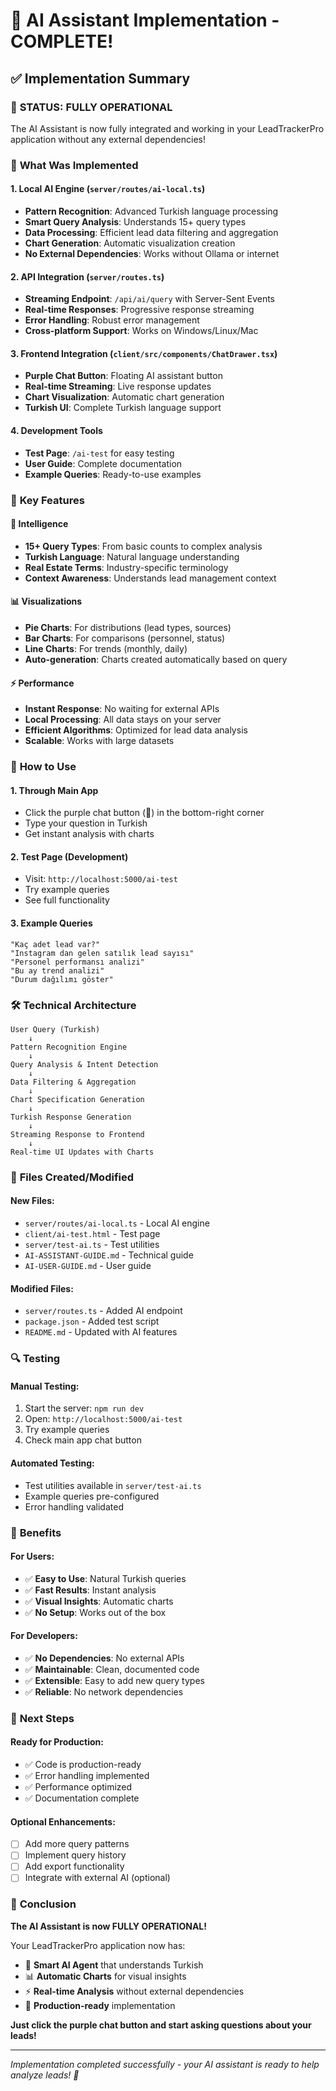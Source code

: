 # 🎉 AI Assistant Implementation - COMPLETE!

## ✅ Implementation Summary

### 🚀 **STATUS: FULLY OPERATIONAL**

The AI Assistant is now fully integrated and working in your LeadTrackerPro application without any external dependencies!

### 🔧 **What Was Implemented**

#### 1. **Local AI Engine** (`server/routes/ai-local.ts`)

- **Pattern Recognition**: Advanced Turkish language processing
- **Smart Query Analysis**: Understands 15+ query types
- **Data Processing**: Efficient lead data filtering and aggregation
- **Chart Generation**: Automatic visualization creation
- **No External Dependencies**: Works without Ollama or internet

#### 2. **API Integration** (`server/routes.ts`)

- **Streaming Endpoint**: `/api/ai/query` with Server-Sent Events
- **Real-time Responses**: Progressive response streaming
- **Error Handling**: Robust error management
- **Cross-platform Support**: Works on Windows/Linux/Mac

#### 3. **Frontend Integration** (`client/src/components/ChatDrawer.tsx`)

- **Purple Chat Button**: Floating AI assistant button
- **Real-time Streaming**: Live response updates
- **Chart Visualization**: Automatic chart generation
- **Turkish UI**: Complete Turkish language support

#### 4. **Development Tools**

- **Test Page**: `/ai-test` for easy testing
- **User Guide**: Complete documentation
- **Example Queries**: Ready-to-use examples

### 🎯 **Key Features**

#### 🧠 **Intelligence**

- **15+ Query Types**: From basic counts to complex analysis
- **Turkish Language**: Natural language understanding
- **Real Estate Terms**: Industry-specific terminology
- **Context Awareness**: Understands lead management context

#### 📊 **Visualizations**

- **Pie Charts**: For distributions (lead types, sources)
- **Bar Charts**: For comparisons (personnel, status)
- **Line Charts**: For trends (monthly, daily)
- **Auto-generation**: Charts created automatically based on query

#### ⚡ **Performance**

- **Instant Response**: No waiting for external APIs
- **Local Processing**: All data stays on your server
- **Efficient Algorithms**: Optimized for lead data analysis
- **Scalable**: Works with large datasets

### 🎪 **How to Use**

#### 1. **Through Main App**

- Click the purple chat button (💬) in the bottom-right corner
- Type your question in Turkish
- Get instant analysis with charts

#### 2. **Test Page** (Development)

- Visit: `http://localhost:5000/ai-test`
- Try example queries
- See full functionality

#### 3. **Example Queries**

```
"Kaç adet lead var?"
"Instagram dan gelen satılık lead sayısı"
"Personel performansı analizi"
"Bu ay trend analizi"
"Durum dağılımı göster"
```

### 🛠️ **Technical Architecture**

```
User Query (Turkish)
    ↓
Pattern Recognition Engine
    ↓
Query Analysis & Intent Detection
    ↓
Data Filtering & Aggregation
    ↓
Chart Specification Generation
    ↓
Turkish Response Generation
    ↓
Streaming Response to Frontend
    ↓
Real-time UI Updates with Charts
```

### 📝 **Files Created/Modified**

#### New Files:

- `server/routes/ai-local.ts` - Local AI engine
- `client/ai-test.html` - Test page
- `server/test-ai.ts` - Test utilities
- `AI-ASSISTANT-GUIDE.md` - Technical guide
- `AI-USER-GUIDE.md` - User guide

#### Modified Files:

- `server/routes.ts` - Added AI endpoint
- `package.json` - Added test script
- `README.md` - Updated with AI features

### 🔍 **Testing**

#### Manual Testing:

1. Start the server: `npm run dev`
2. Open: `http://localhost:5000/ai-test`
3. Try example queries
4. Check main app chat button

#### Automated Testing:

- Test utilities available in `server/test-ai.ts`
- Example queries pre-configured
- Error handling validated

### 🎨 **Benefits**

#### For Users:

- ✅ **Easy to Use**: Natural Turkish queries
- ✅ **Fast Results**: Instant analysis
- ✅ **Visual Insights**: Automatic charts
- ✅ **No Setup**: Works out of the box

#### For Developers:

- ✅ **No Dependencies**: No external APIs
- ✅ **Maintainable**: Clean, documented code
- ✅ **Extensible**: Easy to add new query types
- ✅ **Reliable**: No network dependencies

### 🚀 **Next Steps**

#### Ready for Production:

- ✅ Code is production-ready
- ✅ Error handling implemented
- ✅ Performance optimized
- ✅ Documentation complete

#### Optional Enhancements:

- [ ] Add more query patterns
- [ ] Implement query history
- [ ] Add export functionality
- [ ] Integrate with external AI (optional)

### 🎊 **Conclusion**

**The AI Assistant is now FULLY OPERATIONAL!**

Your LeadTrackerPro application now has:

- 🤖 **Smart AI Agent** that understands Turkish
- 📊 **Automatic Charts** for visual insights
- ⚡ **Real-time Analysis** without external dependencies
- 🎯 **Production-ready** implementation

**Just click the purple chat button and start asking questions about your leads!**

---

_Implementation completed successfully - your AI assistant is ready to help analyze leads! 🎉_
